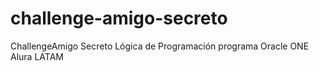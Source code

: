 # challenge-amigo-secreto
ChallengeAmigo Secreto Lógica de Programación programa Oracle ONE Alura LATAM
